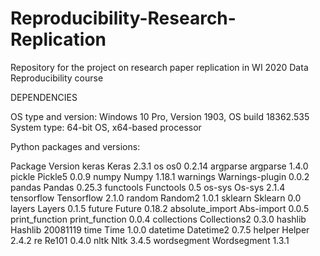 # Reproducibility-Research-Replication
Repository for the project on research paper replication in WI 2020 Data Reproducibility course

DEPENDENCIES

OS type and version: 
Windows 10 Pro, Version 1903, OS build 18362.535
System type: 64-bit OS, x64-based processor

Python packages and versions:

Package   	      Version
keras	            Keras 2.3.1
os	              os0 0.2.14
argparse	        argparse 1.4.0
pickle	          Pickle5 0.0.9
numpy	            Numpy 1.18.1
warnings	        Warnings-plugin 0.0.2
pandas	          Pandas 0.25.3
functools	        Functools 0.5
os-sys	          Os-sys 2.1.4
tensorflow	      Tensorflow 2.1.0
random	          Random2 1.0.1
sklearn	          Sklearn 0.0
layers	          Layers 0.1.5
future	          Future 0.18.2
absolute_import	  Abs-import 0.0.5
print_function	  print_function 0.0.4
collections	      Collections2 0.3.0
hashlib	          Hashlib 20081119
time	            Time 1.0.0
datetime	        Datetime2 0.7.5
helper	          Helper 2.4.2
re	              Re101 0.4.0
nltk	            Nltk 3.4.5
wordsegment	      Wordsegment 1.3.1
